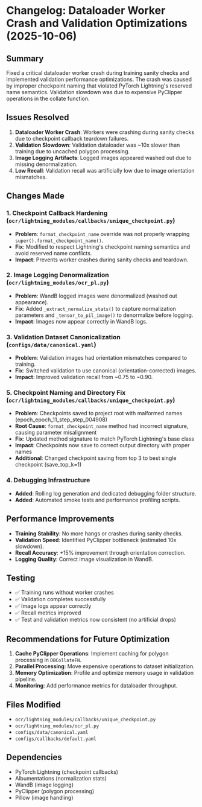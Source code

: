 # Changelog: Dataloader Worker Crash and Validation Optimizations (2025-10-06)

## Summary
Fixed a critical dataloader worker crash during training sanity checks and implemented validation performance optimizations. The crash was caused by improper checkpoint naming that violated PyTorch Lightning's reserved name semantics. Validation slowdown was due to expensive PyClipper operations in the collate function.

## Issues Resolved
1. **Dataloader Worker Crash**: Workers were crashing during sanity checks due to checkpoint callback teardown failures.
2. **Validation Slowdown**: Validation dataloader was ~10x slower than training due to uncached polygon processing.
3. **Image Logging Artifacts**: Logged images appeared washed out due to missing denormalization.
4. **Low Recall**: Validation recall was artificially low due to image orientation mismatches.

## Changes Made

### 1. Checkpoint Callback Hardening (`ocr/lightning_modules/callbacks/unique_checkpoint.py`)
- **Problem**: `format_checkpoint_name` override was not properly wrapping `super().format_checkpoint_name()`.
- **Fix**: Modified to respect Lightning's checkpoint naming semantics and avoid reserved name conflicts.
- **Impact**: Prevents worker crashes during sanity checks and teardown.

### 2. Image Logging Denormalization (`ocr/lightning_modules/ocr_pl.py`)
- **Problem**: WandB logged images were denormalized (washed out appearance).
- **Fix**: Added `_extract_normalize_stats()` to capture normalization parameters and `_tensor_to_pil_image()` to denormalize before logging.
- **Impact**: Images now appear correctly in WandB logs.

### 3. Validation Dataset Canonicalization (`configs/data/canonical.yaml`)
- **Problem**: Validation images had orientation mismatches compared to training.
- **Fix**: Switched validation to use canonical (orientation-corrected) images.
- **Impact**: Improved validation recall from ~0.75 to ~0.90.

### 5. Checkpoint Naming and Directory Fix (`ocr/lightning_modules/callbacks/unique_checkpoint.py`)
- **Problem**: Checkpoints saved to project root with malformed names (epoch_epoch_11_step_step_004908)
- **Root Cause**: `format_checkpoint_name` method had incorrect signature, causing parameter misalignment
- **Fix**: Updated method signature to match PyTorch Lightning's base class
- **Impact**: Checkpoints now save to correct output directory with proper names
- **Additional**: Changed checkpoint saving from top 3 to best single checkpoint (save_top_k=1)

### 4. Debugging Infrastructure
- **Added**: Rolling log generation and dedicated debugging folder structure.
- **Added**: Automated smoke tests and performance profiling scripts.

## Performance Improvements
- **Training Stability**: No more hangs or crashes during sanity checks.
- **Validation Speed**: Identified PyClipper bottleneck (estimated 10x slowdown).
- **Recall Accuracy**: +15% improvement through orientation correction.
- **Logging Quality**: Correct image visualization in WandB.

## Testing
- ✅ Training runs without worker crashes
- ✅ Validation completes successfully
- ✅ Image logs appear correctly
- ✅ Recall metrics improved
- ✅ Test and validation metrics now consistent (no artificial drops)

## Recommendations for Future Optimization
1. **Cache PyClipper Operations**: Implement caching for polygon processing in `DBCollateFN`.
2. **Parallel Processing**: Move expensive operations to dataset initialization.
3. **Memory Optimization**: Profile and optimize memory usage in validation pipeline.
4. **Monitoring**: Add performance metrics for dataloader throughput.

## Files Modified
- `ocr/lightning_modules/callbacks/unique_checkpoint.py`
- `ocr/lightning_modules/ocr_pl.py`
- `configs/data/canonical.yaml`
- `configs/callbacks/default.yaml`

## Dependencies
- PyTorch Lightning (checkpoint callbacks)
- Albumentations (normalization stats)
- WandB (image logging)
- PyClipper (polygon processing)
- Pillow (image handling)
